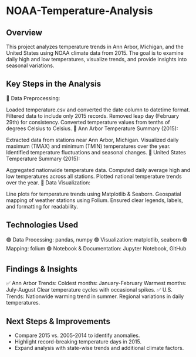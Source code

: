# NOAA-Temperature-Analysis
## Overview
This project analyzes temperature trends in Ann Arbor, Michigan, and the United States using NOAA climate data from 2015. The goal is to examine daily high and low temperatures, visualize trends, and provide insights into seasonal variations.

## Key Steps in the Analysis
🔹 Data Preprocessing:

Loaded temperature.csv and converted the date column to datetime format.
Filtered data to include only 2015 records.
Removed leap day (February 29th) for consistency.
Converted temperature values from tenths of degrees Celsius to Celsius.
🔹 Ann Arbor Temperature Summary (2015):

Extracted data from stations near Ann Arbor, Michigan.
Visualized daily maximum (TMAX) and minimum (TMIN) temperatures over the year.
Identified temperature fluctuations and seasonal changes.
🔹 United States Temperature Summary (2015):

Aggregated nationwide temperature data.
Computed daily average high and low temperatures across all stations.
Plotted national temperature trends over the year.
🔹 Data Visualization:

Line plots for temperature trends using Matplotlib & Seaborn.
Geospatial mapping of weather stations using Folium.
Ensured clear legends, labels, and formatting for readability.
## Technologies Used
🟢 Data Processing: pandas, numpy
🟢 Visualization: matplotlib, seaborn
🟢 Mapping: folium
🟢 Notebook & Documentation: Jupyter Notebook, GitHub

## Findings & Insights
✅ Ann Arbor Trends:
Coldest months: January-February
Warmest months: July-August
Clear temperature cycles with occasional spikes.
✅ U.S. Trends:
Nationwide warming trend in summer.
Regional variations in daily temperatures.
## Next Steps & Improvements
- Compare 2015 vs. 2005-2014 to identify anomalies.
- Highlight record-breaking temperature days in 2015.
- Expand analysis with state-wise trends and additional climate factors.
